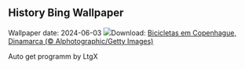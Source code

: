 ## History Bing Wallpaper
Wallpaper date: 2024-06-03
![](https://www.bing.com/th?id=OHR.CopenhagenBicycles_PT-BR5476760078_UHD.jpg&w=1000)Download: [Bicicletas em Copenhague, Dinamarca (© Alphotographic/Getty Images)](https://www.bing.com/th?id=OHR.CopenhagenBicycles_PT-BR5476760078_UHD.jpg)

Auto get programm by LtgX
